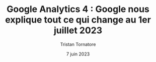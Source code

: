 ---
title: 'Google Analytics 4 : Google nous explique tout ce qui change au 1er juillet 2023'
excerpt: 'Fin d’Universal Analytics en juillet, place à GA 4 ! À cette occasion, nous avons interrogé Russel Ketchum, head of product management pour Google Analytics.'
date: '7 juin 2023'
author: 'Tristan Tornatore'
category: [
    Data, 
    Google Analytics, 
]
featuredImg: 
    url: './ga4.jpeg'
    alt: 'test'
---